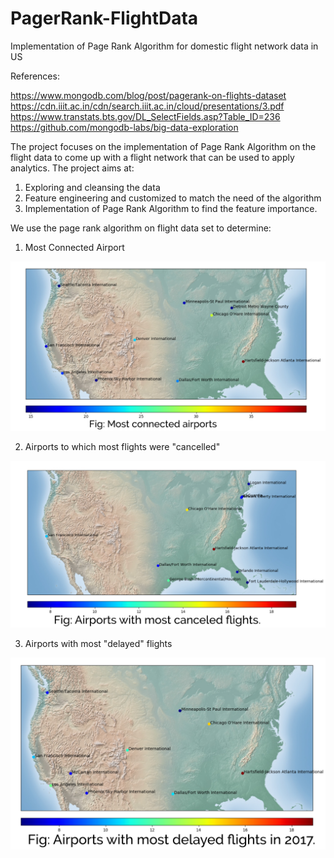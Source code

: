 # PagerRank-FlightData
Implementation of Page Rank Algorithm for domestic flight network data in US

References:

<https://www.mongodb.com/blog/post/pagerank-on-flights-dataset>
<https://cdn.iiit.ac.in/cdn/search.iiit.ac.in/cloud/presentations/3.pdf>
<https://www.transtats.bts.gov/DL_SelectFields.asp?Table_ID=236>
<https://github.com/mongodb-labs/big-data-exploration>

The project focuses on the implementation of Page Rank Algorithm on the flight data to come up with a flight network that can be used to apply analytics. The project aims at:  
1.	Exploring and cleansing the data 
2.	Feature engineering and customized to match the need of the algorithm 
3.	Implementation of Page Rank Algorithm to find the feature importance. 

We use the page rank algorithm on flight data set to determine:
1. Most Connected Airport

![connected](https://github.com/taniyariar/PagerRank-FlightData/blob/master/mostconnected.PNG)



2. Airports to which most flights were "cancelled" 

![cancelled](https://github.com/taniyariar/PagerRank-FlightData/blob/master/cancelled.PNG)



3. Airports with most "delayed" flights 

![delayed](https://github.com/taniyariar/PagerRank-FlightData/blob/master/delayed.PNG)

